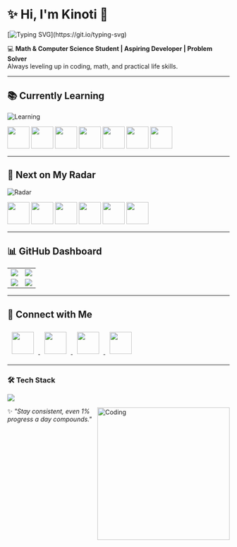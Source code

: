 # ✨ Hi, I'm Kinoti 👋

[![Typing SVG](https://readme-typing-svg.demolab.com?font=Fira+Code&pause=1000&color=00F5D4&width=500&lines=Math+%26+Computer+Science+Student;Aspiring+Developer+%7C+Problem+Solver;Turning+Ideas+into+Code;Consistency+%3E+Motivation;Debugging...+Winning!)](https://git.io/typing-svg)

💻 **Math & Computer Science Student | Aspiring Developer | Problem Solver**  
Always leveling up in coding, math, and practical life skills.  

---

## 📚 Currently Learning  

![Learning](https://readme-typing-svg.demolab.com?font=Fira+Code&weight=600&size=24&pause=1000&color=FFD700&center=false&vCenter=true&width=500&lines=⚡+Python;☕+Java;🌐+JavaScript;🎨+HTML+%2F+CSS;🔧+Git+%7C+VS+Code)

<p align="left">
  <img src="https://skillicons.dev/icons?i=python" width="50"/>
  <img src="https://skillicons.dev/icons?i=java" width="50"/>
  <img src="https://skillicons.dev/icons?i=javascript" width="50"/>
  <img src="https://skillicons.dev/icons?i=html" width="50"/>
  <img src="https://skillicons.dev/icons?i=css" width="50"/>
  <img src="https://skillicons.dev/icons?i=git" width="50"/>
  <img src="https://skillicons.dev/icons?i=vscode" width="50"/>
</p>

---

## 🚀 Next on My Radar  

![Radar](https://readme-typing-svg.demolab.com?font=Fira+Code&weight=600&size=24&pause=1000&color=00F5D4&center=false&vCenter=true&width=500&lines=⚛️+React;💨+TailwindCSS;🟢+Node.js;🚀+Express.js;🐍+Django;🤖+AI+%2F+ML)

<p align="left">
  <img src="https://skillicons.dev/icons?i=react" width="50"/>
  <img src="https://skillicons.dev/icons?i=tailwind" width="50"/>
  <img src="https://skillicons.dev/icons?i=nodejs" width="50"/>
  <img src="https://skillicons.dev/icons?i=express" width="50"/>
  <img src="https://skillicons.dev/icons?i=django" width="50"/>
  <img src="https://skillicons.dev/icons?i=ai" width="50"/>
</p>

---

## 📊 GitHub Dashboard  

<table>
  <tr>
    <td width="50%">
      <img src="https://github-readme-stats.vercel.app/api?username=Kinoti-254&show_icons=true&theme=tokyonight&hide_border=true&rank_icon=github" />
    </td>
    <td width="50%">
      <img src="https://github-readme-streak-stats.herokuapp.com/?user=Kinoti-254&theme=tokyonight&hide_border=true" />
    </td>
  </tr>
  <tr>
    <td width="50%">
      <img src="https://github-readme-stats.vercel.app/api/top-langs/?username=Kinoti-254&layout=compact&theme=tokyonight&langs_count=8&hide_border=true" />
    </td>
    <td width="50%">
      <img src="https://github-contributor-stats.vercel.app/api?username=Kinoti-254&limit=5&theme=tokyonight&combine_all_yearly_contributions=true&hide_border=true" />
    </td>
  </tr>
</table>

---

## 🔗 Connect with Me  

<p align="left">
  <a href="https://www.instagram.com/_.k.i.n.o.t.i._">
    <img src="https://skillicons.dev/icons?i=instagram" width="50" style="margin: 10px;" />
  </a>
  <a href="https://www.linkedin.com/in/mark-kinoti-5aa3b72a7">
    <img src="https://skillicons.dev/icons?i=linkedin" width="50" style="margin: 10px;" />
  </a>
  <a href="https://twitter.com/kinoti_mark">
    <img src="https://skillicons.dev/icons?i=twitter" width="50" style="margin: 10px;" />
  </a>
  <a href="https://github.com/Kinoti-254">
    <img src="https://skillicons.dev/icons?i=github" width="50" style="margin: 10px;" />
  </a>
</p>

---

### 🛠 Tech Stack  
<p align="left">
  <img src="https://skillicons.dev/icons?i=python,java,javascript,html,css,git,vscode" />
</p>

<img align="right" alt="Coding" width="300" src="https://media.giphy.com/media/L1R1tvI9svkIWwpVYr/giphy.gif">

✨ *"Stay consistent, even 1% progress a day compounds."*
